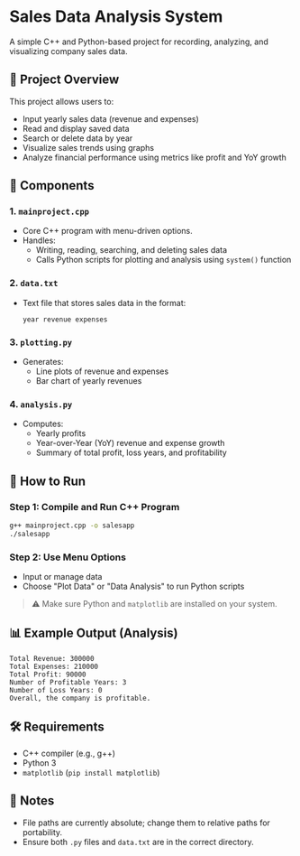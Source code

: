 # Sales Data Analysis System

A simple C++ and Python-based project for recording, analyzing, and visualizing company sales data.

## 🧩 Project Overview
This project allows users to:
- Input yearly sales data (revenue and expenses)
- Read and display saved data
- Search or delete data by year
- Visualize sales trends using graphs
- Analyze financial performance using metrics like profit and YoY growth

## 📁 Components
### 1. `mainproject.cpp`
- Core C++ program with menu-driven options.
- Handles:
  - Writing, reading, searching, and deleting sales data
  - Calls Python scripts for plotting and analysis using `system()` function

### 2. `data.txt`
- Text file that stores sales data in the format:
  ```
  year revenue expenses
  ```

### 3. `plotting.py`
- Generates:
  - Line plots of revenue and expenses
  - Bar chart of yearly revenues

### 4. `analysis.py`
- Computes:
  - Yearly profits
  - Year-over-Year (YoY) revenue and expense growth
  - Summary of total profit, loss years, and profitability

## 🚀 How to Run

### Step 1: Compile and Run C++ Program
```bash
g++ mainproject.cpp -o salesapp
./salesapp
```

### Step 2: Use Menu Options
- Input or manage data
- Choose "Plot Data" or "Data Analysis" to run Python scripts

> ⚠️ Make sure Python and `matplotlib` are installed on your system.

## 📊 Example Output (Analysis)
```
Total Revenue: 300000
Total Expenses: 210000
Total Profit: 90000
Number of Profitable Years: 3
Number of Loss Years: 0
Overall, the company is profitable.
```

## 🛠 Requirements

- C++ compiler (e.g., g++)
- Python 3
- `matplotlib` (`pip install matplotlib`)

## 📌 Notes

- File paths are currently absolute; change them to relative paths for portability.
- Ensure both `.py` files and `data.txt` are in the correct directory.